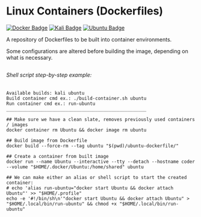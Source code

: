 # Linux Containers (Dockerfiles)
[![Docker Badge](https://img.shields.io/badge/Docker-1D63ED?logo=docker&logoColor=white)](https://docker.com)
[![Kali Badge](https://img.shields.io/badge/Kali_Linux-2777FF?logo=kalilinux&logoColor=white)](https://kali.org/)
[![Ubuntu Badge](https://img.shields.io/badge/Ubuntu-E95420?logo=ubuntu&logoColor=white)](https://ubuntu.com/desktop)

A repository of Dockerfiles to be built into container environments.

Some configurations are altered before building the image, depending on what is necessary.


##
###### Shell script step-by-step example:
```
Available builds: kali ubuntu
Build container cmd ex.: ./build-container.sh ubuntu
Run container cmd ex.: run-ubuntu
____________________________________________________

## Make sure we have a clean slate, removes previously used containers  / images
docker container rm Ubuntu && docker image rm ubuntu

## Build image from Dockerfile
docker build --force-rm --tag ubuntu "$(pwd)/ubuntu-dockerfile/"

## Create a container from built image
docker run --name Ubuntu --interactive --tty --detach --hostname coder --volume "$HOME/.docker/Ubuntu:/home/shared" ubuntu

## We can make either an alias or shell script to start the created container:
# echo 'alias run-ubuntu="docker start Ubuntu && docker attach Ubuntu"' >> "$HOME/.profile"
echo -e '#!/bin/sh\n'"docker start Ubuntu && docker attach Ubuntu" > "$HOME/.local/bin/run-ubuntu" && chmod +x "$HOME/.local/bin/run-ubuntu"
```
